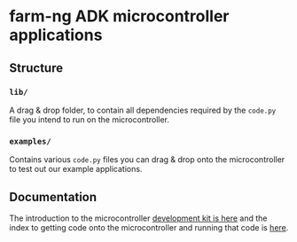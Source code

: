 # farm-ng ADK microcontroller applications

## Structure

### `lib/`

A drag & drop folder, to contain all dependencies required by the `code.py` file you intend to run on the microcontroller.

### `examples/`

Contains various `code.py` files you can drag & drop onto the microcontroller to test out our example applications.

## Documentation

The introduction to the microcontroller [development kit is here](https://farm-ng.github.io/amiga-dev-kit) and the index to getting code onto the microcontroller and running that code is [here](https://amiga.farm-ng.com/docs/#microcontroller-kit-overview).
